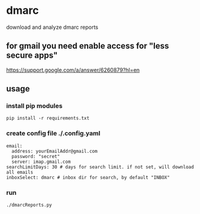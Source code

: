 # dmarc
download and analyze dmarc reports

## for gmail you need enable access for "less secure apps"
https://support.google.com/a/answer/6260879?hl=en

## usage
### install pip modules
```
pip install -r requirements.txt
```

### create config file ./.config.yaml
```
email:
  address: yourEmailAddr@gmail.com
  password: "secret"
  server: imap.gmail.com
searchLimitDays: 30 # days for search limit. if not set, will download all emails
inboxSelect: dmarc # inbox dir for search, by default "INBOX"
```
### run
```
./dmarcReports.py
```

